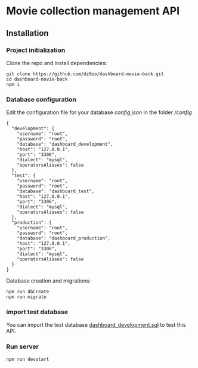 # Movie collection management API

## Installation

### Project initialization

Clone the repo and install dependencies:

```
git clone https://github.com/dz9oo/dashboard-movie-back.git
cd dashboard-movie-back
npm i
```

### Database configuration

Edit the configuration file for your database _config.json_ in the folder _/config_

```
{
  "development": {
    "username": "root",
    "password": "root",
    "database": "dashboard_development",
    "host": "127.0.0.1",
    "port": "3306",
    "dialect": "mysql",
    "operatorsAliases": false
  },
  "test": {
    "username": "root",
    "password": "root",
    "database": "dashboard_test",
    "host": "127.0.0.1",
    "port": "3306",
    "dialect": "mysql",
    "operatorsAliases": false
  },
  "production": {
    "username": "root",
    "password": "root",
    "database": "dashboard_production",
    "host": "127.0.0.1",
    "port": "3306",
    "dialect": "mysql",
    "operatorsAliases": false
  }
}
```

Database creation and migrations:

```
npm run dbCreate
npm run migrate
```

### import test database

You can import the test database [dashboard_development.sql](https://github.com/dz9oo/dashboard-movie-back/blob/master/dashboard_development.sql) to test this API.

### Run server

```
npm run devstart
```
